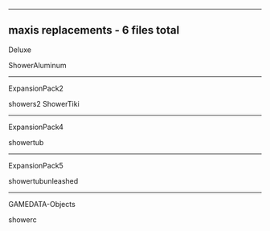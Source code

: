 --------------------------------------------
maxis replacements - 6 files total
--------------------------------------------



Deluxe

ShowerAluminum

--------------------------------------------


ExpansionPack2

showers2
ShowerTiki


--------------------------------------------


ExpansionPack4

showertub


--------------------------------------------


ExpansionPack5

showertubunleashed


--------------------------------------------


GAMEDATA-Objects

showerc

